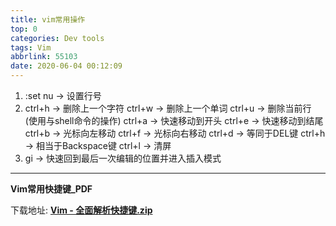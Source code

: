 ```yaml
---
title: vim常用操作
top: 0
categories: Dev tools
tags: Vim
abbrlink: 55103
date: 2020-06-04 00:12:09
---
```


1. :set nu -> 设置行号
2. ctrl+h -> 删除上一个字符
   ctrl+w -> 删除上一个单词
   ctrl+u -> 删除当前行
   (使用与shell命令的操作)
   ctrl+a -> 快速移动到开头
   ctrl+e -> 快速移动到结尾
   ctrl+b -> 光标向左移动
   ctrl+f -> 光标向右移动
   ctrl+d -> 等同于DEL键
   ctrl+h -> 相当于Backspace键
   ctrl+l -> 清屏
3. gi -> 快速回到最后一次编辑的位置并进入插入模式

---

**Vim常用快捷键_PDF**

下载地址: [**Vim - 全面解析快捷键.zip**](https://clearlight.lanzous.com/i26V1fqkc3g)

